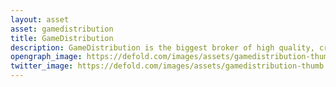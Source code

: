 ```yaml
---
layout: asset
asset: gamedistribution
title: GameDistribution
description: GameDistribution is the biggest broker of high quality, cross-platform games. The GameDistribution network serves over 300M users a month with top HTML5 content. With over 2,000 web publishers on the platform, GameDistribution connects the best game developers to the biggest web publishers.
opengraph_image: https://defold.com/images/assets/gamedistribution-thumb.jpg
twitter_image: https://defold.com/images/assets/gamedistribution-thumb.jpg
---
```

